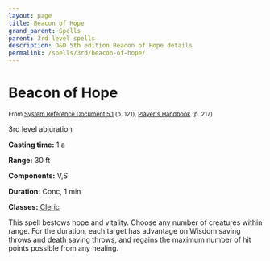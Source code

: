 ```yaml
---
layout: page
title: Beacon of Hope
grand_parent: Spells
parent: 3rd level spells 
description: D&D 5th edition Beacon of Hope details
permalink: /spells/3rd/beacon-of-hope/
---
```


# Beacon of Hope

<small>From <a target="_blank" href="https://media.wizards.com/2016/downloads/DND/SRD-OGL_V5.1.pdf">System Reference Document 5.1</a> (p. 121), <a target="_blank" href="https://dnd.wizards.com/products/tabletop-games/rpg-products/rpg_playershandbook">Player's Handbook</a> (p. 217)</small>


3rd level abjuration

**Casting time:** 1 a

**Range:** 30 ft

**Components:** V,S 

**Duration:** Conc, 1 min

**Classes:** [Cleric](/classes/cleric/)

This spell bestows hope and vitality. Choose any number of creatures within range. For the duration, each target has advantage on Wisdom saving throws and death saving throws, and regains the maximum number of hit points possible from any healing.